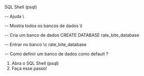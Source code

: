 SQL Shell (psql)

-- Ajuda
\

-- Mostra todos os bancos de dados 
\l 

-- Cria um banco de dados
CREATE DATABASE rate_bite_database

-- Entrar no banco
\c rate_bite_database

-- Como definir um banco de dados como default ?
1. Abra o SQL Shell (psql)
2. Faça esse passo!
